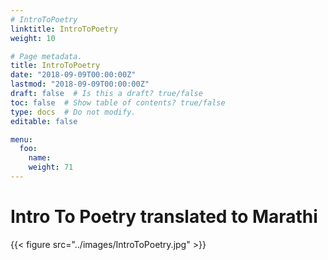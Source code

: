 ```yaml
---
# IntroToPoetry
linktitle: IntroToPoetry
weight: 10

# Page metadata.
title: IntroToPoetry
date: "2018-09-09T00:00:00Z"
lastmod: "2018-09-09T00:00:00Z"
draft: false  # Is this a draft? true/false
toc: false  # Show table of contents? true/false
type: docs  # Do not modify.
editable: false

menu:
  foo:
    name: 
    weight: 71
---
```

<H1>Intro To Poetry translated to Marathi</H1>

{{< figure src="../images/IntroToPoetry.jpg" >}}

